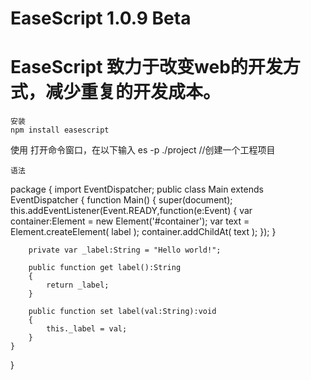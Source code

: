 # EaseScript 1.0.9 Beta

# EaseScript 致力于改变web的开发方式，减少重复的开发成本。

```
安装
npm install easescript

```
使用
打开命令窗口，在以下输入
es -p ./project  //创建一个工程项目

```
语法

```
package
{
    import EventDispatcher;
    public class Main extends EventDispatcher
    {
        function Main()
        {
              super(document);
              this.addEventListener(Event.READY,function(e:Event)
              {
                  var container:Element = new Element('#container');
                  var text = Element.createElement( label );
                  container.addChildAt( text );
              });
        }

        private var _label:String = "Hello world!";

        public function get label():String
        {
            return _label;
        }

        public function set label(val:String):void
        {
            this._label = val;
        }
    }
}


